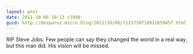 ```yaml
---
layout: post
date: 2011-10-06 10:13 +1000
guid: http://desparoz.micro.blog/2011/10/06/t121739710912659457.html
---
```

RIP Steve Jobs. Few people can say they changed the world in a real way, but this man did. His vision will be missed.
